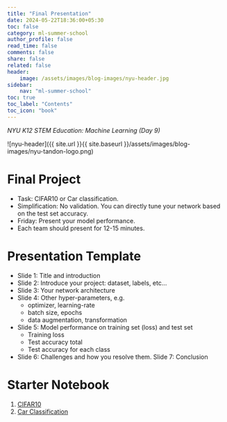 ```yaml
---
title: "Final Presentation"
date: 2024-05-22T18:36:00+05:30
toc: false
category: ml-summer-school
author_profile: false
read_time: false
comments: false
share: false
related: false
header:
    image: /assets/images/blog-images/nyu-header.jpg
sidebar:
    nav: "ml-summer-school"
toc: true
toc_label: "Contents"
toc_icon: "book"
---
```

*NYU K12 STEM Education: Machine Learning (Day 9)*

![nyu-header]({{ site.url }}{{ site.baseurl }}/assets/images/blog-images/nyu-tandon-logo.png)

# Final Project
- Task: CIFAR10 or Car classification.
- Simplification: No validation. You can directly tune your network based on the test set accuracy.
- Friday: Present your model performance. 
- Each team should present for 12-15 minutes.

# Presentation Template
- Slide 1: Title and introduction
- Slide 2: Introduce your project: dataset, labels, etc...
- Slide 3: Your network architecture 
- Slide 4: Other hyper-parameters, e.g.
    - optimizer, learning-rate
    - batch size, epochs
    - data augmentation, transformation
- Slide 5: Model performance on training set (loss) and test set 
    - Training loss
    - Test accuracy total
    - Test accuracy for each class
- Slide 6: Challenges and how you resolve them. Slide 7: Conclusion

# Starter Notebook
1. [CIFAR10](https://github.com/rugvedmhatre/NYU-ML-2024-Session-1/blob/main/day9/CIFAR.ipynb)
2. [Car Classification](https://github.com/rugvedmhatre/NYU-ML-2024-Session-1/blob/main/day9/car_keras.ipynb)